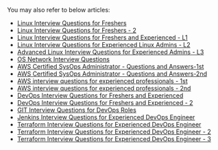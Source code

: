 You may also refer to below articles:

* <a target="_blank" href=https://www.nightwolf.in/nightwolf-cotribution/linux_basic/>Linux Interview Questions for Freshers</a>
* <a target="_blank" href=https://www.nightwolf.in/nightwolf-cotribution/linux_interview_questions_for_freshers/>Linux Interview Questions for Freshers - 2</a>
* <a target="_blank" href=https://www.nightwolf.in/nightwolf-cotribution/linux_L1/>Linux Interview Questions for Freshers and Experienced - L1</a>
* <a target="_blank" href=https://www.nightwolf.in/nightwolf-cotribution/linux_L2/>Linux Interview Questions for Experienced Linux Admins - L2</a>
* <a target="_blank" href=https://www.nightwolf.in/nightwolf-cotribution/linux_L3/ >Advanced Linux Interview Questions for Experienced Admins - L3</a>
* <a target="_blank" href=https://www.nightwolf.in/nightwolf-cotribution/network/ >OS Network Interview Questions</a>
* <a target="_blank" href=https://www.nightwolf.in/nightwolf-cotribution/aws/ >AWS Certified SysOps Administrator - Questions and Answers-1st</a>
* <a target="_blank" href=https://www.nightwolf.in/nightwolf-cotribution/aws-2/ >AWS Certified SysOps Administrator - Questions and Answers-2nd</a>
* <a target="_blank" href=https://www.nightwolf.in/nightwolf-cotribution/aws-3/ >AWS interview questions for experienced professionals - 1st</a>
* <a target="_blank" href=https://www.nightwolf.in/nightwolf-cotribution/aws-4/ >AWS interview questions for experienced professionals - 2nd</a>
* <a target="_blank" href=https://www.nightwolf.in/nightwolf-cotribution/devops_interview_questions/>DevOps Interview Questions for Freshers and Experienced</a>
* <a target="_blank" href=https://www.nightwolf.in/nightwolf-cotribution/devops_interview_questions-2/ >DevOps Interview Questions for Freshers and Experienced - 2</a>
* <a target="_blank" href=https://www.nightwolf.in/nightwolf-cotribution/git/>GIT Interview Questions for DevOps Roles</a>
* <a target="_blank" href=https://www.nightwolf.in/nightwolf-cotribution/jenkins/>Jenkins Interview Questions for Experienced DevOps Engineer</a>
* <a target="_blank" href=https://www.nightwolf.in/nightwolf-cotribution/terraform_interview_question/>Terraform Interview Questions for Experienced DevOps Engineer</a>
* <a target="_blank" href=https://www.nightwolf.in/nightwolf-cotribution/terraform_interview_question-2/>Terraform Interview Questions for Experienced DevOps Engineer - 2</a>
* <a target="_blank" href=https://www.nightwolf.in/nightwolf-cotribution/terraform_interview_question-3/>Terraform Interview Questions for Experienced DevOps Engineer - 3</a>
